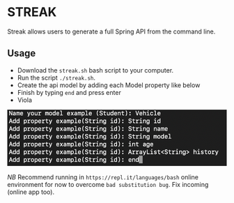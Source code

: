 # STREAK
Streak allows users to generate a full Spring API from the command line.

## Usage
- Download the `streak.sh` bash script to your computer.
- Run the script `./streak.sh`.
- Create the api model by adding each Model property like below
- Finish by typing `end` and press enter
- Viola

![](images/screen.png)

*NB* Recommend running in `https://repl.it/languages/bash` online environment for now to overcome `bad substitution bug`. Fix incoming (online app too).
